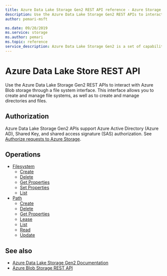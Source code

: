 ```yaml
---
title: Azure Data Lake Storage Gen2 REST API reference - Azure Storage
description: Use the Azure Data Lake Storage Gen2 REST APIs to interact with Azure Blob storage through a file system interface. This interface allows you to create and manage file systems, as well as to create and manage directories and files.
author: pemari-msft

ms.date: 09/20/2019
ms.service: storage
ms.author: pemari
ms.topic: reference
service_description: Azure Data Lake Storage Gen2 is a set of capabilities dedicated to big data analytics, built on top of Azure Blob storage.
---
```


# Azure Data Lake Store REST API

Use the Azure Data Lake Storage Gen2 REST APIs to interact with Azure Blob storage through a file system interface. This interface allows you to create and manage file systems, as well as to create and manage directories and files.

## Authorization

Azure Data Lake Storage Gen2 APIs support Azure Active Directory (Azure AD), Shared Key, and shared access signature (SAS) authorization. See [Authorize requests to Azure Storage](authorize-requests-to-azure-storage.md).

## Operations

- [Filesystem](https://docs.microsoft.com/rest/api/storageservices/datalakestoragegen2/filesystem)
  - [Create](https://docs.microsoft.com/rest/api/storageservices/datalakestoragegen2/filesystem/create)
  - [Delete](https://docs.microsoft.com/rest/api/storageservices/datalakestoragegen2/filesystem/delete)
  - [Get Properties](https://docs.microsoft.com/rest/api/storageservices/datalakestoragegen2/filesystem/getproperties)
  - [Set Properties](https://docs.microsoft.com/rest/api/storageservices/datalakestoragegen2/filesystem/setproperties)
  - [List](https://docs.microsoft.com/rest/api/storageservices/datalakestoragegen2/filesystem/list)
- [Path](https://docs.microsoft.com/rest/api/storageservices/datalakestoragegen2/path)
  - [Create](https://docs.microsoft.com/rest/api/storageservices/datalakestoragegen2/path/create)
  - [Delete](https://docs.microsoft.com/rest/api/storageservices/datalakestoragegen2/path/delete)
  - [Get Properties](https://docs.microsoft.com/rest/api/storageservices/datalakestoragegen2/path/getproperties)
  - [Lease](https://docs.microsoft.com/rest/api/storageservices/datalakestoragegen2/path/lease)
  - [List](https://docs.microsoft.com/rest/api/storageservices/datalakestoragegen2/path/list)
  - [Read](https://docs.microsoft.com/rest/api/storageservices/datalakestoragegen2/path/read)
  - [Update](https://docs.microsoft.com/rest/api/storageservices/datalakestoragegen2/path/update)

## See also

- [Azure Data Lake Storage Gen2 Documentation](https://docs.microsoft.com/azure/storage/data-lake-storage/introduction)
- [Azure Blob Storage REST API](https://docs.microsoft.com/rest/api/storageservices/blob-service-rest-api)

